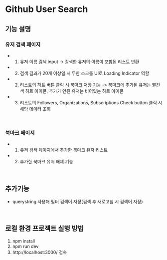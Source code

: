 # Github User Search

## 기능 설명

### 유저 검색 페이지

- 1. 유저 이름 검색 input → 검색한 유저의 이름이 포함된 리스트 반환
- 2. 검색 결과가 20개 이상일 시 무한 스크롤 UI로 Loading Indicator 역할
- 2. 리스트의 하트 버튼 클릭 시 북마크 저장 기능 -> 북마크에 추가된 유저는 빨간색 하트 아이콘, 추가가 안된 유저는 비어있는 하트 아이콘
- 3. 리스트의 Followers, Organizations, Subscriptions Check button 클릭 시 해당 데이터 조회

<br />

### 북마크 페이지

- 1. 유저 검색 페이지에서 추가한 북마크 유저 리스트
- 2. 추가한 북마크 유저 해제 기능

<br />

## 추가기능

- querystring 사용해 필터 검색어 저장(검색 후 새로고침 시 검색어 저장)

<br />

## 로컬 환경 프로젝트 실행 방법

1. npm install
2. npm run dev
3. http://localhost:3000/ 접속
